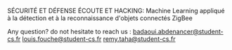 SÉCURITÉ ET DÉFENSE ÉCOUTE ET HACKING: 
Machine Learning appliqué à la détection et à la reconnaissance d'objets connectés ZigBee 

Any question? do not hesitate to reach us : 
badaoui.abdenancer@student-cs.fr 
louis.fouche@student-cs.fr 
remy.taha@student-cs.fr
